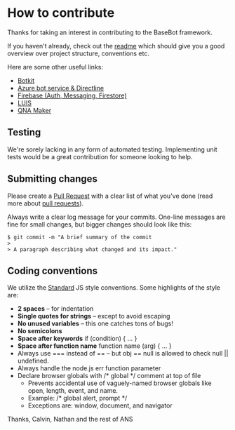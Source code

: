 # How to contribute

Thanks for taking an interest in contributing to the BaseBot framework. 

If you haven't already, check out the [readme](https://github.com/ans-group/basebot/blob/master/readme.md) which should give you a good overview over project structure, conventions etc.

Here are some other useful links:

* [Botkit](https://botkit.ai/docs)
* [Azure bot service & Directline](https://docs.microsoft.com/en-us/azure/bot-service/?view=azure-bot-service-4.0)
* [Firebase (Auth, Messaging, Firestore)](https://firebase.google.com/docs)
* [LUIS](https://docs.microsoft.com/en-gb/azure/cognitive-services/luis/what-is-luis)
* [QNA Maker](https://docs.microsoft.com/en-us/azure/cognitive-services/qnamaker/)

## Testing

We're sorely lacking in any form of automated testing. Implementing unit tests would be a great contribution for someone looking to help.

## Submitting changes

Please create a [Pull Request](https://github.com/ans-group/basebot/pull/new/master) with a clear list of what you've done (read more about [pull requests](http://help.github.com/pull-requests/)).

Always write a clear log message for your commits. One-line messages are fine for small changes, but bigger changes should look like this:

    $ git commit -m "A brief summary of the commit
    > 
    > A paragraph describing what changed and its impact."

## Coding conventions

We utilize the [Standard](https://standardjs.com/) JS style conventions. Some highlights of the style are:

* **2 spaces** – for indentation
* **Single quotes for strings** – except to avoid escaping
* **No unused variables** – this one catches tons of bugs!
* **No semicolons**
* **Space after keywords** if (condition) { ... }
* **Space after function name** function name (arg) { ... }
* Always use === instead of == – but obj == null is allowed to check null || undefined.
* Always handle the node.js err function parameter
* Declare browser globals with /* global */ comment at top of file
  * Prevents accidental use of vaguely-named browser globals like open, length, event, and name.
  * Example: /* global alert, prompt */
  * Exceptions are: window, document, and navigator

Thanks,
Calvin, Nathan and the rest of ANS
